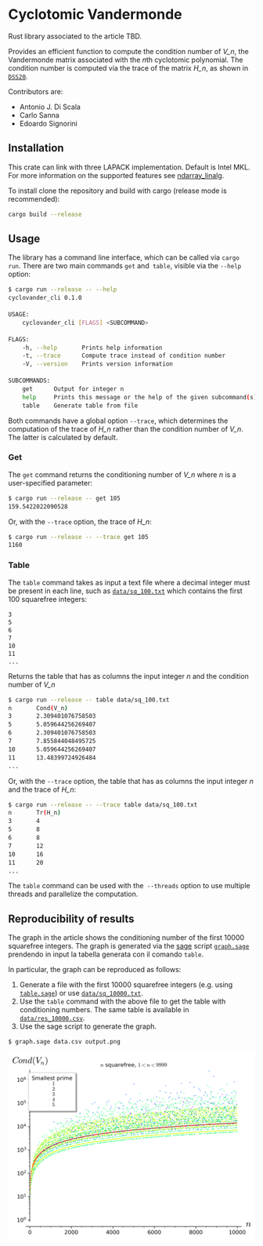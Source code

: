 # Cyclotomic Vandermonde

Rust library associated to the article TBD.

Provides an efficient function to compute the condition number of *V_n*, the Vandermonde matrix associated with the *n*th cyclotomic polynomial.
The condition number is computed via the trace of the matrix *H_n*, as shown in [`DSS20`](https://doi.org/10.1515/jmc-2020-0009).

Contributors are:
- Antonio J. Di Scala
- Carlo Sanna
- Edoardo Signorini

## Installation

This crate can link with three LAPACK implementation. Default is Intel MKL. For more information on the supported features see [ndarray_linalg](https://github.com/rust-ndarray/ndarray-linalg).

To install clone the repository and build with cargo (release mode is recommended):

```sh
cargo build --release
```

## Usage

The library has a command line interface, which can be called via `cargo run`. There are two main commands `get` and` table`, visible via the `--help` option:

```sh
$ cargo run --release -- --help
cyclovander_cli 0.1.0

USAGE:
    cyclovander_cli [FLAGS] <SUBCOMMAND>

FLAGS:
    -h, --help       Prints help information
    -t, --trace      Compute trace instead of condition number
    -V, --version    Prints version information

SUBCOMMANDS:
    get      Output for integer n
    help     Prints this message or the help of the given subcommand(s)
    table    Generate table from file
```

Both commands have a global option `--trace`, which determines the computation of the trace of *H_n* rather than the condition number of *V_n*. The latter is calculated by default.

### Get

The `get` command returns the conditioning number of *V_n* where *n* is a user-specified parameter:

```sh
$ cargo run --release -- get 105
159.5422022090528
```

Or, with the `--trace` option, the trace of *H_n*:

```sh
$ cargo run --release -- --trace get 105
1160
```

### Table

The `table` command takes as input a text file where a decimal integer must be present in each line, such as [`data/sq_100.txt`](data/sq_100.txt) which contains the first 100 squarefree integers:

```
3
5
6
7
10
11
...
```

Returns the table that has as columns the input integer *n* and the condition number of *V_n*

```sh
$ cargo run --release -- table data/sq_100.txt
n       Cond(V_n)
3       2.309401076758503
5       5.059644256269407
6       2.309401076758503
7       7.855844048495725
10      5.059644256269407
11      13.48399724926484
...
```

Or, with the `--trace` option, the table that has as columns the input integer *n* and the trace of *H_n*:

```sh
$ cargo run --release -- --trace table data/sq_100.txt
n       Tr(H_n)
3       4
5       8
6       8
7       12
10      16
11      20
...
```

The `table` command can be used with the` --threads` option to use multiple threads and parallelize the computation.

## Reproducibility of results

The graph in the article shows the conditioning number of the first 10000 squarefree integers. The graph is generated via the [sage](https://www.sagemath.org/) script [`graph.sage`](scripts/graph.sage) prendendo in input la tabella generata con il comando `table`.

In particular, the graph can be reproduced as follows:

1. Generate a file with the first 10000 squarefree integers (e.g. using [`table.sage`](scripts/table.sage)) or use [`data/sq_10000.txt`](data/sq_10000.txt).
2. Use the `table` command with the above file to get the table with conditioning numbers. The same table is available in [`data/res_10000.csv`](data/res_10000.csv).
3. Use the sage script to generate the graph.

```sh
$ graph.sage data.csv output.png
```

![Condition number of the first 10000 squarefree integers](data/graph.png)